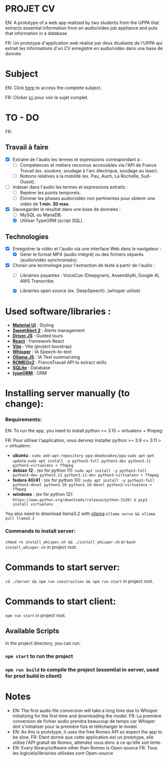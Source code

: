 # PROJET CV

EN: A prototype of a web app realized by two students from the UPPA that extracts essential information from an audio/video job appliance and puts that information in a database

FR: Un prototype d'application web réalisé par deux étudiants de l'UPPA qui extrait les informations d'un CV enregistré en audio/vidéo dans une base de donnée

# Subject 

EN: Click [here](https://franckbarbier.com/DMiNer/Curriculum_vitae.html) to access the complete subject.

FR: Clicker [ici](https://franckbarbier.com/DMiNer/Curriculum_vitae.html) pour voir le sujet complet.

# TO - DO
FR:
## Travail à faire
- [X] Extraire de l'audio les termes et expressions correspondant à :
  - [ ] Compétences et métiers reconnus accessibles via l'API de France Travail (ex. soudure, soudage à l'arc électrique, soudage au laser).
  - [ ] Notions relatives à la mobilité (ex. Pau, Auch, La Rochelle, Sud-Ouest).
- [ ] Indexer dans l'audio les termes et expressions extraits :
  - [ ] Repérer les points temporels.
  - [ ] Éliminer les phases audio/vidéo non pertinentes pour obtenir une vidéo de **1 min. 30 max**.
- [X] Sauvegarder le résultat dans une base de données :
  - [ ] MySQL ou MariaDB.
  - [X] Utiliser TypeORM (script SQL).

## Technologies
- [X] Enregistrer la vidéo et l'audio via une interface Web dans le navigateur :
  - [X] Gérer le format MP4 (audio intégré) ou des fichiers séparés (audio/vidéo synchronisés).
- [X] Choisir une technologie pour l'extraction de texte à partir de l'audio :
  - [ ] Librairies payantes : VoiceCue (Deepgram), AssemblyAI, Google AI, AWS Transcribe.
  - [X] Librairies open source (ex. DeepSpeech). (whisper utilisé)


# Used software/libraries :
- **[Material UI](https://mui.com/)** : Styling
- **[SweetAlert 2](https://sweetalert2.github.io/)** : Alerts management
- **[Driver.JS](https://driverjs.com/)** : Guided tours
- **[React](https://fr.react.dev/)** : framework React
- **[Vite](https://vite.dev/)** : Vite (project boostrap)
- **[Whisper](https://openai.com/index/whisper/)** : IA Speech-to-text
- **[Ollama JS](https://github.com/ollama/ollama-js)** : IA Text summarizing
- **[ROMEOv2](https://francetravail.io/data/api/romeo-2)** : FranceTravail API to extract skills
- **[SQLite](https://www.sqlite.org/)** : Database
- **[typeORM](https://typeorm.io/)** : ORM

# Installing server manually (to change):

### Requirements:
    
EN: To run the app, you need to install python >= 3.10 + virtualenv + ffmpeg:

FR: Pour utiliser l'application, vous dervrez installer python >= 3.9 <= 3.11 > + virtualenv:

- **ubuntu** : 
``` sudo add-apt-repository ppa:deadsnakes/ppa ```
``` sudo apt-get update ```
``` sudo apt install -y python3-full python3-dev python3.11 python3-virtualenv + ffmpeg ```
- **debian 12** : (ex for python 11): ``` sudo apt install -y python3-full python3-dev python3.11 python3.11-dev python3-virtualenv + ffmpeg ```
- **fedora 40/41** : (ex for python 10): ``` sudo apt install -y python3-full python3-devel python3.10 python3.10-devel python3-virtualenv + ffmpeg ```
- **windows** : (ex for python 12): ``` https://www.python.org/downloads/release/python-3120/ & pip3 install virtualenv ```

You also need to download llama3.2 with [ollama](https://ollama.com/download/)
``` ollama serve && ollama pull llama3.2 ```

### Commands to install server:

``` chmod +x install_whisper.sh && ./install_whisper.sh ``` or ```bash install_whisper.sh``` in project root.

# Commands to start server:

``` cd ./Server && npm run construction && npm run start ``` in project root.

# Commands to start client:

``` npm run start ``` in project root.

## Available Scripts

In the project directory, you can run:

### `npm start` to run the project

### `npm run build` to compile the project (essential in server, used for prod build in client)

# Notes

- EN: The first audio file conversion will take a long time due to Whisper initializing for the first time and downloading the model.
  FR: La première conversion de fichier audio prendra beaucoup de temps car Whisper doit s'initialiser pour la première fois et télécharger le model.
- EN: As this is prototype, it uses the free Romeo API so expect the app to be slow.
  FR: Etant donné que cette application est un prototype, elle utilise l'API gratuit de Romeo, attendez vous donc à ce qu'elle soit lente.
- EN: Every library/software other than Romeo is Open-source
  FR: Tous les logiciels/librairies utilisées sont Open-source
